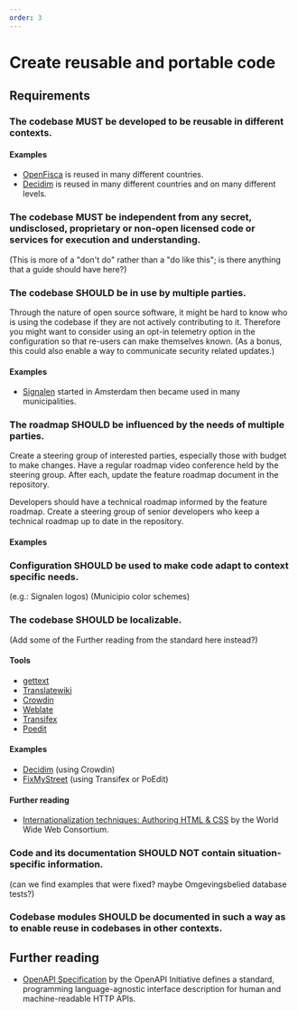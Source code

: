 ```yaml
---
order: 3
---
```

# Create reusable and portable code

<!-- SPDX-License-Identifier: CC0-1.0 -->
<!-- written in 2022 by The Foundation for Public Code <info@publiccode.net> -->

## Requirements

### The codebase MUST be developed to be reusable in different contexts.

#### Examples

* [OpenFisca](https://openfisca.org/en/packages/) is reused in many different countries.
* [Decidim](https://decidim.org/usedby/) is reused in many different countries and on many different levels.

### The codebase MUST be independent from any secret, undisclosed, proprietary or non-open licensed code or services for execution and understanding.

(This is more of a "don't do" rather than a "do like this"; is there anything that a guide should have here?)

### The codebase SHOULD be in use by multiple parties.

Through the nature of open source software, it might be hard to know who is using the codebase if they are not actively contributing to it. Therefore you might want to consider using an opt-in telemetry option in the configuration so that re-users can make themselves known. (As a bonus, this could also enable a way to communicate security related updates.)

#### Examples

* [Signalen](https://signalen.org) started in Amsterdam then became used in many municipalities.

### The roadmap SHOULD be influenced by the needs of multiple parties.

Create a steering group of interested parties, especially those with budget to make changes. Have a regular roadmap video conference held by the steering group. After each, update the feature roadmap document in the repository.

Developers should have a technical roadmap informed by the feature roadmap. Create a steering group of senior developers who keep a technical roadmap up to date in the repository.

#### Examples

### Configuration SHOULD be used to make code adapt to context specific needs.

(e.g.: Signalen logos)
(Municipio color schemes)

### The codebase SHOULD be localizable.

(Add some of the Further reading from the standard here instead?)

#### Tools

<!-- List of tools for translations -->
* [gettext](https://www.gnu.org/software/gettext/)
* [Translatewiki](https://translatewiki.net/)
* [Crowdin](https://crowdin.com/)
* [Weblate](https://weblate.org/)
* [Transifex](https://www.transifex.com/)
* [Poedit](https://poedit.net/)

#### Examples

* [Decidim](https://crowdin.com/translate/decidim) (using Crowdin)
* [FixMyStreet](https://fixmystreet.org/customising/language/) (using Transifex or PoEdit)

#### Further reading

* [Internationalization techniques: Authoring HTML & CSS](https://www.w3.org/International/techniques/authoring-html) by the World Wide Web Consortium.

### Code and its documentation SHOULD NOT contain situation-specific information.

(can we find examples that were fixed? maybe Omgevingsbelied database tests?)

### Codebase modules SHOULD be documented in such a way as to enable reuse in codebases in other contexts.

## Further reading

* [OpenAPI Specification](https://spec.openapis.org/oas/latest.html) by the OpenAPI Initiative defines a standard, programming language-agnostic interface description for human and machine-readable HTTP APIs.
